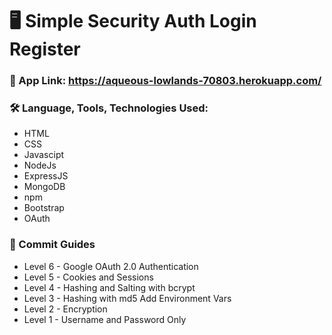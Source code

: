 # :desktop_computer: Simple Security Auth Login Register
### :link: App Link: https://aqueous-lowlands-70803.herokuapp.com/

### :hammer_and_wrench: Language, Tools, Technologies Used:
- HTML
- CSS
- Javascipt
- NodeJs
- ExpressJS
- MongoDB
- npm
- Bootstrap
- OAuth

### :magnet: Commit Guides
- Level 6 - Google OAuth 2.0 Authentication
- Level 5 - Cookies and Sessions
- Level 4 - Hashing and Salting with bcrypt
- Level 3 - Hashing with md5
  Add Environment Vars
- Level 2 - Encryption
- Level 1 - Username and Password Only
